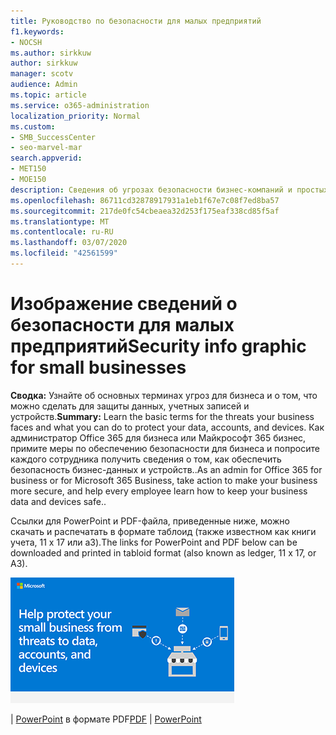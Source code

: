 ```yaml
---
title: Руководство по безопасности для малых предприятий
f1.keywords:
- NOCSH
ms.author: sirkkuw
author: sirkkuw
manager: scotv
audience: Admin
ms.topic: article
ms.service: o365-administration
localization_priority: Normal
ms.custom:
- SMB_SuccessCenter
- seo-marvel-mar
search.appverid:
- MET150
- MOE150
description: Сведения об угрозах безопасности бизнес-компаний и простых способах защиты ваших данных, учетных записей и устройств.
ms.openlocfilehash: 86711cd32878917931a1eb1f67e7c08f7ed8ba57
ms.sourcegitcommit: 217de0fc54cbeaea32d253f175eaf338cd85f5af
ms.translationtype: MT
ms.contentlocale: ru-RU
ms.lasthandoff: 03/07/2020
ms.locfileid: "42561599"
---
```

# <a name="security-info-graphic-for-small-businesses"></a><span data-ttu-id="5fb28-103">Изображение сведений о безопасности для малых предприятий</span><span class="sxs-lookup"><span data-stu-id="5fb28-103">Security info graphic for small businesses</span></span>

<span data-ttu-id="5fb28-104">**Сводка:** Узнайте об основных терминах угроз для бизнеса и о том, что можно сделать для защиты данных, учетных записей и устройств.</span><span class="sxs-lookup"><span data-stu-id="5fb28-104">**Summary:** Learn the basic terms for the threats your business faces and what you can do to protect your data, accounts, and devices.</span></span> <span data-ttu-id="5fb28-105">Как администратор Office 365 для бизнеса или Майкрософт 365 бизнес, примите меры по обеспечению безопасности для бизнеса и попросите каждого сотрудника получить сведения о том, как обеспечить безопасность бизнес-данных и устройств..</span><span class="sxs-lookup"><span data-stu-id="5fb28-105">As an admin for Office 365 for business or for Microsoft 365 Business, take action to make your business more secure, and help every employee learn how to keep your business data and devices safe..</span></span>

<span data-ttu-id="5fb28-106">Ссылки для PowerPoint и PDF-файла, приведенные ниже, можно скачать и распечатать в формате таблоид (также известном как книги учета, 11 x 17 или a3).</span><span class="sxs-lookup"><span data-stu-id="5fb28-106">The links for PowerPoint and PDF below can be downloaded and printed in tabloid format (also known as ledger, 11 x 17, or A3).</span></span>

![Изображение для защиты графического изображения для малого бизнеса](../media/smbthreatprotectioninfographic-thumbnail.png)

<span data-ttu-id="5fb28-108">[](downloads/smbthreatprotection-infographic.pdf) | [PowerPoint](https://github.com/MicrosoftDocs/microsoft-365-docs-pr/raw/live/m365-democracy/microsoft-365/admin/downloads/smbthreatprotection-infographic.pptx) в формате PDF</span><span class="sxs-lookup"><span data-stu-id="5fb28-108">[PDF](downloads/smbthreatprotection-infographic.pdf) | [PowerPoint](https://github.com/MicrosoftDocs/microsoft-365-docs-pr/raw/live/m365-democracy/microsoft-365/admin/downloads/smbthreatprotection-infographic.pptx)</span></span>
